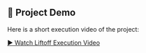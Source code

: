 ## 🚀 Project Demo

Here is a short execution video of the project:

[▶️ Watch Liftoff Execution Video](Liftoff_execution.video.mp4)
